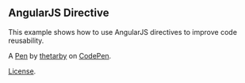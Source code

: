 AngularJS Directive
-------------------
This example shows how to use AngularJS directives to improve code reusability.

A [Pen](https://codepen.io/thetarby/pen/omQQov) by [thetarby](https://codepen.io/thetarby) on [CodePen](https://codepen.io).

[License](https://codepen.io/thetarby/pen/omQQov/license).